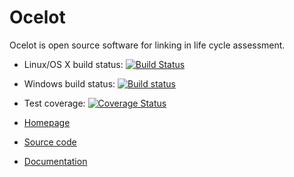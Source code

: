 # Ocelot

Ocelot is open source software for linking in life cycle assessment.

* Linux/OS X build status: [![Build Status](https://travis-ci.org/OcelotProject/Ocelot.svg?branch=master)](https://travis-ci.org/OcelotProject/Ocelot)
* Windows build status: [![Build status](https://ci.appveyor.com/api/projects/status/ahjg5spf83lsu2vn/branch/master?svg=true)](https://ci.appveyor.com/project/cmutel/ocelot/branch/master)
* Test coverage: [![Coverage Status](https://coveralls.io/repos/github/OcelotProject/Ocelot/badge.svg?branch=master)](https://coveralls.io/github/OcelotProject/Ocelot?branch=master)

* [Homepage](https://ocelot.space)
* [Source code](https://github.com/OcelotProject/Ocelot)
* [Documentation](https://docs.ocelot.space/)
